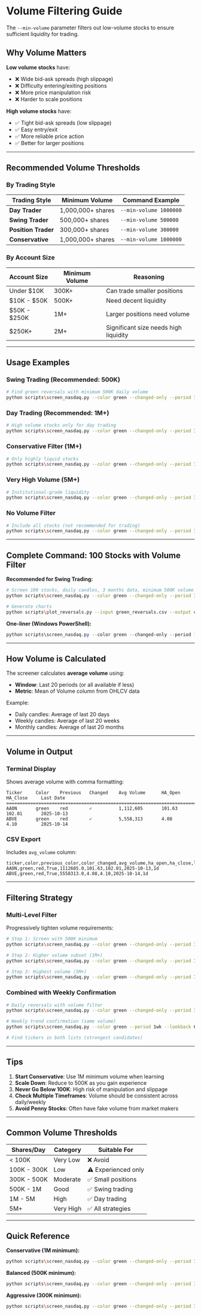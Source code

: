 # Volume Filtering Guide

The `--min-volume` parameter filters out low-volume stocks to ensure sufficient liquidity for trading.

## Why Volume Matters

**Low volume stocks** have:
- ❌ Wide bid-ask spreads (high slippage)
- ❌ Difficulty entering/exiting positions
- ❌ More price manipulation risk
- ❌ Harder to scale positions

**High volume stocks** have:
- ✅ Tight bid-ask spreads (low slippage)
- ✅ Easy entry/exit
- ✅ More reliable price action
- ✅ Better for larger positions

---

## Recommended Volume Thresholds

### By Trading Style

| Trading Style | Minimum Volume | Command Example |
|--------------|----------------|-----------------|
| **Day Trader** | 1,000,000+ shares | `--min-volume 1000000` |
| **Swing Trader** | 500,000+ shares | `--min-volume 500000` |
| **Position Trader** | 300,000+ shares | `--min-volume 300000` |
| **Conservative** | 1,000,000+ shares | `--min-volume 1000000` |

### By Account Size

| Account Size | Minimum Volume | Reasoning |
|-------------|----------------|-----------|
| Under $10K | 300K+ | Can trade smaller positions |
| $10K - $50K | 500K+ | Need decent liquidity |
| $50K - $250K | 1M+ | Larger positions need volume |
| $250K+ | 2M+ | Significant size needs high liquidity |

---

## Usage Examples

### Swing Trading (Recommended: 500K)
```bash
# Find green reversals with minimum 500K daily volume
python scripts\screen_nasdaq.py --color green --changed-only --period 1d --lookback 3mo --min-volume 500000 --limit 100 --output swing_trades.csv
```

### Day Trading (Recommended: 1M+)
```bash
# High volume stocks only for day trading
python scripts\screen_nasdaq.py --color green --changed-only --period 1d --lookback 5d --min-volume 1000000 --limit 100
```

### Conservative Filter (1M+)
```bash
# Only highly liquid stocks
python scripts\screen_nasdaq.py --color green --changed-only --period 1d --lookback 3mo --min-volume 1000000 --limit 200
```

### Very High Volume (5M+)
```bash
# Institutional-grade liquidity
python scripts\screen_nasdaq.py --color green --changed-only --period 1d --lookback 3mo --min-volume 5000000 --limit 50
```

### No Volume Filter
```bash
# Include all stocks (not recommended for trading)
python scripts\screen_nasdaq.py --color green --changed-only --period 1d --lookback 3mo --limit 100
```

---

## Complete Command: 100 Stocks with Volume Filter

**Recommended for Swing Trading:**
```bash
# Screen 100 stocks, daily candles, 3 months data, minimum 500K volume
python scripts\screen_nasdaq.py --color green --changed-only --period 1d --lookback 3mo --min-volume 500000 --limit 100 --output green_reversals.csv

# Generate charts
python scripts\plot_reversals.py --input green_reversals.csv --output charts/reversals
```

**One-liner (Windows PowerShell):**
```powershell
python scripts\screen_nasdaq.py --color green --changed-only --period 1d --lookback 3mo --min-volume 500000 --limit 100 --output green_reversals.csv; python scripts\plot_reversals.py --input green_reversals.csv --output charts/reversals
```

---

## How Volume is Calculated

The screener calculates **average volume** using:
- **Window**: Last 20 periods (or all available if less)
- **Metric**: Mean of Volume column from OHLCV data

Example:
- Daily candles: Average of last 20 days
- Weekly candles: Average of last 20 weeks
- Monthly candles: Average of last 20 months

---

## Volume in Output

### Terminal Display
Shows average volume with comma formatting:
```
Ticker     Color    Previous   Changed    Avg Volume      HA_Open      HA_Close     Last Date
============================================================================================
AAON       green    red        ✓          1,112,605       101.63       102.01       2025-10-13
ABVE       green    red        ✓          5,558,313       4.08         4.10         2025-10-14
```

### CSV Export
Includes `avg_volume` column:
```csv
ticker,color,previous_color,color_changed,avg_volume,ha_open,ha_close,last_date,interval
AAON,green,red,True,1112605.0,101.63,102.01,2025-10-13,1d
ABVE,green,red,True,5558313.0,4.08,4.10,2025-10-14,1d
```

---

## Filtering Strategy

### Multi-Level Filter
Progressively tighten volume requirements:

```bash
# Step 1: Screen with 500K minimum
python scripts\screen_nasdaq.py --color green --changed-only --period 1d --lookback 3mo --min-volume 500000 --limit 200 --output green_500k.csv

# Step 2: Higher volume subset (1M+)
python scripts\screen_nasdaq.py --color green --changed-only --period 1d --lookback 3mo --min-volume 1000000 --limit 200 --output green_1m.csv

# Step 3: Highest volume (5M+)
python scripts\screen_nasdaq.py --color green --changed-only --period 1d --lookback 3mo --min-volume 5000000 --limit 200 --output green_5m.csv
```

### Combined with Weekly Confirmation
```bash
# Daily reversals with volume filter
python scripts\screen_nasdaq.py --color green --changed-only --period 1d --lookback 3mo --min-volume 500000 --output daily_green.csv

# Weekly trend confirmation (same volume)
python scripts\screen_nasdaq.py --color green --period 1wk --lookback 6mo --min-volume 500000 --output weekly_green.csv

# Find tickers in both lists (strongest candidates)
```

---

## Tips

1. **Start Conservative**: Use 1M minimum volume when learning
2. **Scale Down**: Reduce to 500K as you gain experience
3. **Never Go Below 100K**: High risk of manipulation and slippage
4. **Check Multiple Timeframes**: Volume should be consistent across daily/weekly
5. **Avoid Penny Stocks**: Often have fake volume from market makers

---

## Common Volume Thresholds

| Shares/Day | Category | Suitable For |
|-----------|----------|--------------|
| < 100K | Very Low | ❌ Avoid |
| 100K - 300K | Low | ⚠️ Experienced only |
| 300K - 500K | Moderate | ✅ Small positions |
| 500K - 1M | Good | ✅ Swing trading |
| 1M - 5M | High | ✅ Day trading |
| 5M+ | Very High | ✅ All strategies |

---

## Quick Reference

**Conservative (1M minimum):**
```bash
python scripts\screen_nasdaq.py --color green --changed-only --period 1d --lookback 3mo --min-volume 1000000 --limit 100
```

**Balanced (500K minimum):**
```bash
python scripts\screen_nasdaq.py --color green --changed-only --period 1d --lookback 3mo --min-volume 500000 --limit 100
```

**Aggressive (300K minimum):**
```bash
python scripts\screen_nasdaq.py --color green --changed-only --period 1d --lookback 3mo --min-volume 300000 --limit 100
```
